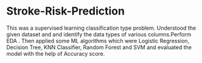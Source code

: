 # Stroke-Risk-Prediction
This was a supervised learning classification type problem. Understood the given dataset and  and identify the data types of various columns.Perform EDA . 
Then applied some ML algorithms which were Logistic Regression, Decision Tree, KNN Classifier, Random Forest and SVM and evaluated the model with the help of Accuracy score.
